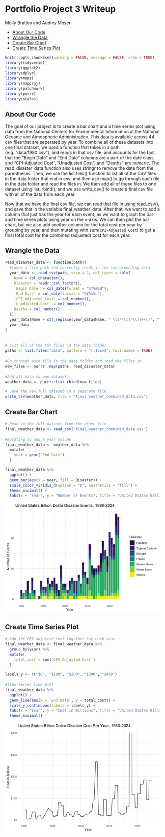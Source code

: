 Portfolio Project 3 Writeup
================
Molly Bratton and Audrey Moyer

- [About Our Code](#about-our-code)
- [Wrangle the Data](#wrangle-the-data)
- [Create Bar Chart](#create-bar-chart)
- [Create Time Series Plot](#create-time-series-plot)

``` r
knitr::opts_chunk$set(warning = FALSE, message = FALSE, echo = TRUE)
library(tidyverse)
library(ggplot2)
library(dplyr)
library(maps)
library(mapproj)
library(patchwork)
library(purrr)
library(scales)
```

## About Our Code

The goal of our project is to create a bar chart and a time series plot
using data from the National Centers for Environmental Information at
the National Oceanic and Atmospheric Administration. This data is
available across 44 csv files that are seperated by year. To combine all
of these datasets into one final dataset, we used a function that takes
in a path (e.g. “data/1980.csv”), and reads in that csv file, and
accounts for the fact that the “Begin Date” and “End Date” columns are a
part of the date class, and “CPI-Adjusted Cost”, “Unadjusted Cost”, and
“Deaths” are numeric. The read_disaster_data function also uses stringr
to remove the date from the parentheses. Then, we use the list.files()
function to list all of the CSV files in the data folder that end in
csv, and then use map() to go through each file in the data folder and
read the files in. We then add all of these files to one dataset using
list_rbind(), and we use write_csv() to create a final csv file with all
of the data from each year.

Now that we have the final csv file, we can read that file in using
read_csv(), and save that in the variable final_weather_data. After
that, we want to add a column that just has the year for each event, as
we want to graph the bar and time series plots using year on the x-axis.
We can then plot the bar chart, but we also add another column for the
total cost per year by grouping by year, and then mutating with
sum(`CPI-Adjusted Cost`) to get a final total cost for the combined
(adjusted) cost for each year.

## Wrangle the Data

``` r
read_disaster_data <- function(path){
  #takes a file path and correctly reads in the corresponding data
  year_data <- read_csv(path, skip = 2, col_types = cols(
    Name = col_character(),
    Disaster = readr::col_factor(),
    `Begin Date` = col_date(format = "%Y%m%d"),
    `End Date` = col_date(format = "%Y%m%d"),
    `CPI-Adjusted Cost` = col_number(),
    `Unadjusted Cost` = col_number(),
    Deaths = col_number()
  ))
  year_data$Name = str_replace(year_data$Name, " \\s*\\([^\\)]+\\)", "")
  year_data
}


# List all of the CSV files in the data folder
paths <- list.files("data", pattern = "[.]csv$", full.names = TRUE)

#Go through each file in the data folder and read the files in
new_files <- purrr::map(paths, read_disaster_data)

#Add all data to one dataset
weather_data <- purrr::list_rbind(new_files)
```

``` r
# Save the new full dataset in a separate file
write_csv(weather_data, file = "final_weather_combined_data.csv")
```

## Create Bar Chart

``` r
# Read in the full dataset from the other file
final_weather_data <- read_csv("final_weather_combined_data.csv")

#mutating to add a year column
final_weather_data <- weather_data %>%
  mutate(
    year = year(`End Date`)
  )
```

``` r
final_weather_data %>%
  ggplot() +
  geom_bar(aes(x = year, fill = Disaster)) +
  scale_color_viridis_d(option = "D", aesthetics = "fill") +
  theme_minimal() +
  labs(x = "Year", y = "Number of Events", title = "United States Billion Dollar Disaster Events, 1980-2024")
```

![](proj3_files/figure-gfm/unnamed-chunk-4-1.png)<!-- -->

## Create Time Series Plot

``` r
# Add the CPI adjusted cost together for each year
final_weather_data <- final_weather_data %>%
  group_by(year) %>%
  mutate(
    total_cost = sum(`CPI-Adjusted Cost`)
  )
```

``` r
labels_y <- c("$0", "$100", "$200", "$300", "$400")

#time-series line plot
final_weather_data %>%
  ggplot() +
  geom_line(aes(x = `End Date`, y = total_cost)) +
  scale_y_continuous(labels = labels_y) +
  labs(x = "Year", y = "Cost in Billions", title = "United States Billion Dollar Disaster Cost Per Year, 1980-2024") +
  theme_minimal()
```

![](proj3_files/figure-gfm/unnamed-chunk-6-1.png)<!-- -->
